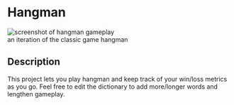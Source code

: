 # Hangman
![screenshot of hangman gameplay](https://live.staticflickr.com/65535/51569538593_f29657e891.jpg)
<br/>an iteration of the classic game hangman

## Description
This project lets you play hangman and keep track of your win/loss metrics as you go.
Feel free to edit the dictionary to add more/longer words and lengthen gameplay.
